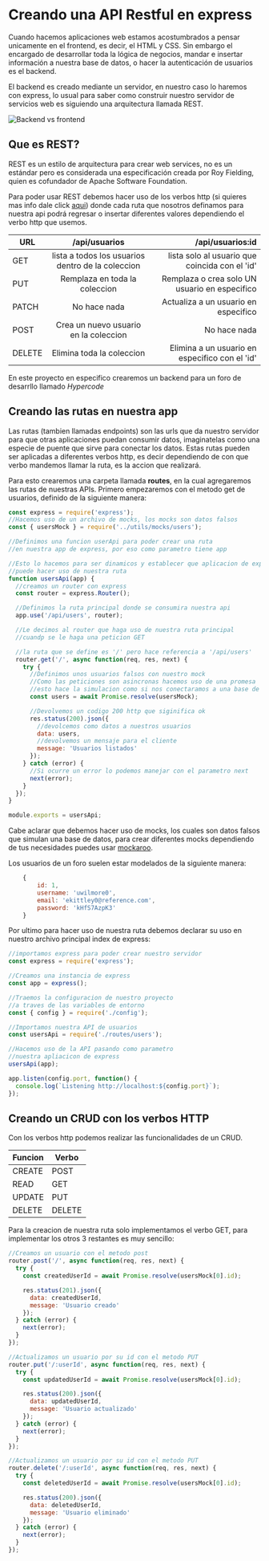 # Creando una API Restful en express

Cuando hacemos aplicaciones web estamos acostumbrados a pensar unicamente en el frontend, es decir, el HTML y CSS. Sin embargo el encargado de desarrollar toda la lógica de negocios, mandar e insertar información a nuestra base de datos, o hacer la autenticación de usuarios es el backend.

El backend es creado mediante un servidor, en nuestro caso lo haremos con express, lo usual para saber como construir nuestro servidor de servicios web es siguiendo una arquitectura llamada REST.

![Backend vs frontend](https://www.dropbox.com/s/b4zrc5aik33g2kp/backvsfront.jpeg?raw=1)

## Que es REST?

REST es un estilo de arquitectura para crear web services, no es un estándar pero es considerada una especificación creada por Roy Fielding, quien es cofundador de Apache Software Foundation.

Para poder usar REST debemos hacer uso de los verbos http (si quieres mas info dale click [aqui](https://developer.mozilla.org/es/docs/Web/HTTP/Methods)) donde cada ruta que nosotros definamos para nuestra api podrá regresar o insertar diferentes valores dependiendo el verbo http que usemos.

| URL    |                   /api/usuarios                   |                               /api/usuarios:id |
| ------ | :-----------------------------------------------: | ---------------------------------------------: |
| GET    | lista a todos los usuarios dentro de la coleccion | lista solo al usuario que coincida con el 'id' |
| PUT    |           Remplaza en toda la coleccion           |  Remplaza o crea solo UN usuario en especifico |
| PATCH  |                   No hace nada                    |           Actualiza a un usuario en especifico |
| POST   |       Crea un nuevo usuario en la coleccion       |                                   No hace nada |
| DELETE |             Elimina toda la coleccion             | Elimina a un usuario en especifico con el 'id' |

En este proyecto en especifico crearemos un backend para un foro de desarrllo llamado _Hypercode_

## Creando las rutas en nuestra app

Las rutas (tambien llamadas endpoints) son las urls que da nuestro servidor para que otras aplicaciones puedan consumir datos, imaginatelas como una especie de puente que sirve para conectar los datos. Estas rutas pueden ser aplicadas a diferentes verbos http, es decir dependiendo de con que verbo mandemos llamar la ruta, es la accion que realizará.

Para esto crearemos una carpeta llamada **routes**, en la cual agregaremos las rutas de nuestras APIs. Primero empezaremos con el metodo get de usuarios, definido de la siguiente manera:

```javascript
const express = require('express');
//Hacemos uso de un archivo de mocks, los mocks son datos falsos
const { usersMock } = require('../utils/mocks/users');

//Definimos una funcion userApi para poder crear una ruta
//en nuestra app de express, por eso como parametro tiene app

//Esto lo hacemos para ser dinamicos y establecer que aplicacion de express
//puede hacer uso de nuestra ruta
function usersApi(app) {
  //creamos un router con express
  const router = express.Router();

  //Definimos la ruta principal donde se consumira nuestra api
  app.use('/api/users', router);

  //Le decimos al router que haga uso de nuestra ruta principal
  //cuandp se le haga una peticion GET

  //la ruta que se define es '/' pero hace referencia a '/api/users'
  router.get('/', async function(req, res, next) {
    try {
      //Definimos unos usuarios falsos con nuestro mock
      //Como las peticiones son asincronas hacemos uso de una promesa
      //esto hace la simulacion como si nos conectaramos a una base de datos
      const users = await Promise.resolve(usersMock);

      //Devolvemos un codigo 200 http que siginifica ok
      res.status(200).json({
        //devolcemos como datos a nuestros usuarios
        data: users,
        //devolvemos un mensaje para el cliente
        message: 'Usuarios listados'
      });
    } catch (error) {
      //Si ocurre un error lo podemos manejar con el parametro next
      next(error);
    }
  });
}

module.exports = usersApi;
```

Cabe aclarar que debemos hacer uso de mocks, los cuales son datos falsos que simulan una base de datos, para crear diferentes mocks dependiendo de tus necesidades puedes usar [mockaroo](https://mockaroo.com/).

Los usuarios de un foro suelen estar modelados de la siguiente manera:

```javascript
    {
        id: 1,
        username: 'uwilmore0',
        email: 'ekittley0@reference.com',
        password: 'kHfS7AzpK3'
    }
```

Por ultimo para hacer uso de nuestra ruta debemos declarar su uso en nuestro archivo principal index de express:

```javascript
//importamos express para poder crear nuestro servidor
const express = require('express');

//Creamos una instancia de express
const app = express();

//Traemos la configuracion de nuestro proyecto
//a traves de las variables de entorno
const { config } = require('./config');

//Importamos nuestra API de usuarios
const usersApi = require('./routes/users');

//Hacemos uso de la API pasando como parametro
//nuestra apliacicon de express
usersApi(app);

app.listen(config.port, function() {
  console.log(`Listening http://localhost:${config.port}`);
});
```

## Creando un CRUD con los verbos HTTP

Con los verbos http podemos realizar las funcionalidades de un CRUD.

| Funcion | Verbo  |
| ------- | ------ |
| CREATE  | POST   |
| READ    | GET    |
| UPDATE  | PUT    |
| DELETE  | DELETE |

Para la creacion de nuestra ruta solo implementamos el verbo GET, para implementar los otros 3 restantes es muy sencillo:

```javascript
//Creamos un usuario con el metodo post
router.post('/', async function(req, res, next) {
  try {
    const createdUserId = await Promise.resolve(usersMock[0].id);

    res.status(201).json({
      data: createdUserId,
      message: 'Usuario creado'
    });
  } catch (error) {
    next(error);
  }
});

//Actualizamos un usuario por su id con el metodo PUT
router.put('/:userId', async function(req, res, next) {
  try {
    const updatedUserId = await Promise.resolve(usersMock[0].id);

    res.status(200).json({
      data: updatedUserId,
      message: 'Usuario actualizado'
    });
  } catch (error) {
    next(error);
  }
});

//Actualizamos un usuario por su id con el metodo PUT
router.delete('/:userId', async function(req, res, next) {
  try {
    const deletedUserId = await Promise.resolve(usersMock[0].id);

    res.status(200).json({
      data: deletedUserId,
      message: 'Usuario eliminado'
    });
  } catch (error) {
    next(error);
  }
});
```
